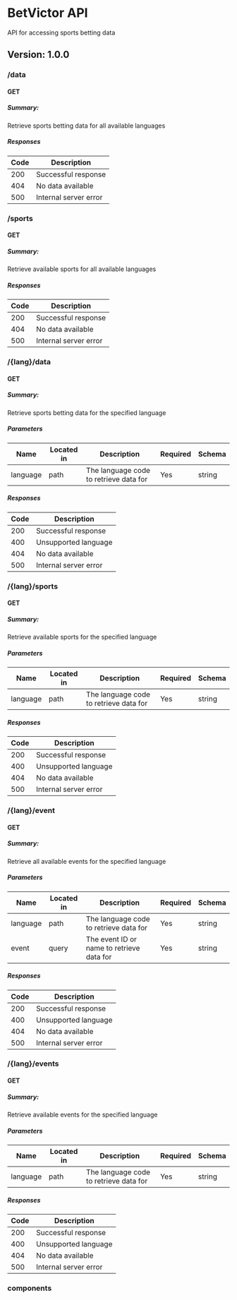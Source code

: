# BetVictor API

API for accessing sports betting data

## Version: 1.0.0

### /data

#### GET

##### Summary:

Retrieve sports betting data for all available languages

##### Responses

| Code | Description           |
| ---- | --------------------- |
| 200  | Successful response   |
| 404  | No data available     |
| 500  | Internal server error |

### /sports

#### GET

##### Summary:

Retrieve available sports for all available languages

##### Responses

| Code | Description           |
| ---- | --------------------- |
| 200  | Successful response   |
| 404  | No data available     |
| 500  | Internal server error |

### /{lang}/data

#### GET

##### Summary:

Retrieve sports betting data for the specified language

##### Parameters

| Name     | Located in | Description                            | Required | Schema |
| -------- | ---------- | -------------------------------------- | -------- | ------ |
| language | path       | The language code to retrieve data for | Yes      | string |

##### Responses

| Code | Description           |
| ---- | --------------------- |
| 200  | Successful response   |
| 400  | Unsupported language  |
| 404  | No data available     |
| 500  | Internal server error |

### /{lang}/sports

#### GET

##### Summary:

Retrieve available sports for the specified language

##### Parameters

| Name     | Located in | Description                            | Required | Schema |
| -------- | ---------- | -------------------------------------- | -------- | ------ |
| language | path       | The language code to retrieve data for | Yes      | string |

##### Responses

| Code | Description           |
| ---- | --------------------- |
| 200  | Successful response   |
| 400  | Unsupported language  |
| 404  | No data available     |
| 500  | Internal server error |

### /{lang}/event

#### GET

##### Summary:

Retrieve all available events for the specified language

##### Parameters

| Name     | Located in | Description                               | Required | Schema |
| -------- | ---------- | ----------------------------------------- | -------- | ------ |
| language | path       | The language code to retrieve data for    | Yes      | string |
| event    | query      | The event ID or name to retrieve data for | Yes      | string |

##### Responses

| Code | Description           |
| ---- | --------------------- |
| 200  | Successful response   |
| 400  | Unsupported language  |
| 404  | No data available     |
| 500  | Internal server error |

### /{lang}/events

#### GET

##### Summary:

Retrieve available events for the specified language

##### Parameters

| Name     | Located in | Description                            | Required | Schema |
| -------- | ---------- | -------------------------------------- | -------- | ------ |
| language | path       | The language code to retrieve data for | Yes      | string |

##### Responses

| Code | Description           |
| ---- | --------------------- |
| 200  | Successful response   |
| 400  | Unsupported language  |
| 404  | No data available     |
| 500  | Internal server error |

### components
